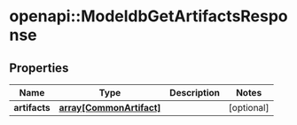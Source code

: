 # openapi::ModeldbGetArtifactsResponse


## Properties
Name | Type | Description | Notes
------------ | ------------- | ------------- | -------------
**artifacts** | [**array[CommonArtifact]**](commonArtifact.md) |  | [optional] 


